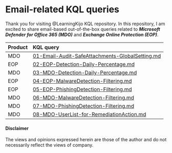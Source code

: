 # Email-related KQL queries
Thank you for visiting @LearningKijo KQL repository. 
In this repository, I am excited to share email-based out-of-the-box queries related to ***Microsoft Defender for Office 365 (MDO)*** and ***Exchange Online Protection (EOP)***.

| Product | KQL query |
|:--------|:----------|
| MDO     | [01-Email-Audit-SafeAttachments-GlobalSetting.md](https://github.com/LearningKijo/KQL/blob/main/KQL-XDR-Hunting/Email-Microsoft-Defender-for-Office365/MDO-EOP-Query-Repository/01-Email-Audit-SafeAttachments-GlobalSetting.md) |
| EOP     | [02-EOP-Detection-Daily-Percentage.md](https://github.com/LearningKijo/KQL/blob/main/KQL-XDR-Hunting/Email-Microsoft-Defender-for-Office365/MDO-EOP-Query-Repository/02-EOP-Detection-Daily-Percentage.md) |
| MDO     | [03-MDO-Detection-Daily-Percentage.md](https://github.com/LearningKijo/KQL/blob/main/KQL-XDR-Hunting/Email-Microsoft-Defender-for-Office365/MDO-EOP-Query-Repository/03-MDO-Detection-Daily-Percentage.md) |
| EOP     | [04-EOP-MalwareDetection-Filtering.md](https://github.com/LearningKijo/KQL/blob/main/KQL-XDR-Hunting/Email-Microsoft-Defender-for-Office365/MDO-EOP-Query-Repository/04-EOP-MalwareDetection-Filtering.md) |
| EOP     | [05-EOP-PhishingDetection-Filtering.md](https://github.com/LearningKijo/KQL/blob/main/KQL-XDR-Hunting/Email-Microsoft-Defender-for-Office365/MDO-EOP-Query-Repository/05-EOP-PhishingDetection-Filtering.md) |
| MDO     | [06-MDO-MalwareDetection-Filtering.md](https://github.com/LearningKijo/KQL/blob/main/KQL-XDR-Hunting/Email-Microsoft-Defender-for-Office365/MDO-EOP-Query-Repository/06-MDO-MalwareDetection-Filtering.md) |
| MDO     | [07-MDO-PhishingDetection-Filtering.md](https://github.com/LearningKijo/KQL/blob/main/KQL-XDR-Hunting/Email-Microsoft-Defender-for-Office365/MDO-EOP-Query-Repository/07-MDO-PhishingDetection-Filtering.md) |
| MDO     | [08-MDO-UserList-for-RemediationAction.md](https://github.com/LearningKijo/KQL/blob/main/KQL-XDR-Hunting/Email-Microsoft-Defender-for-Office365/MDO-EOP-Query-Repository/08-MDO-UserList-for-RemediationAction.md) |



#### Disclaimer
The views and opinions expressed herein are those of the author and do not necessarily reflect the views of company.
